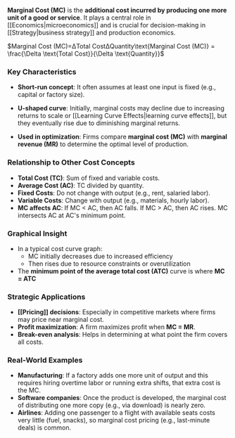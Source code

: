 **Marginal Cost (MC)** is the **additional cost incurred by producing one more unit of a good or service**. It plays a central role in [[Economics|microeconomics]] and is crucial for decision-making in [[Strategy|business strategy]] and production economics.

$Marginal Cost (MC)=ΔTotal CostΔQuantity\text{Marginal Cost (MC)} = \frac{\Delta \text{Total Cost}}{\Delta \text{Quantity}}$
### Key Characteristics

- **Short-run concept**: It often assumes at least one input is fixed (e.g., capital or factory size).
    
- **U-shaped curve**: Initially, marginal costs may decline due to increasing returns to scale or [[Learning Curve Effects|learning curve effects]], but they eventually rise due to diminishing marginal returns.
    
- **Used in optimization**: Firms compare **marginal cost (MC)** with **marginal revenue (MR)** to determine the optimal level of production.
    

### Relationship to Other Cost Concepts

- **Total Cost (TC)**: Sum of fixed and variable costs.    
- **Average Cost (AC)**: TC divided by quantity.    
- **Fixed Costs**: Do not change with output (e.g., rent, salaried labor).    
- **Variable Costs**: Change with output (e.g., materials, hourly labor).    
- **MC affects AC**: If MC < AC, then AC falls. If MC > AC, then AC rises. MC intersects AC at AC's minimum point.
    
### Graphical Insight

- In a typical cost curve graph:    
    - MC initially decreases due to increased efficiency       
    - Then rises due to resource constraints or overutilization        
- The **minimum point of the average total cost (ATC)** curve is where **MC = ATC**
    
### Strategic Applications

- **[[Pricing]] decisions**: Especially in competitive markets where firms may price near marginal cost.    
- **Profit maximization**: A firm maximizes profit when **MC = MR**.    
- **Break-even analysis**: Helps in determining at what point the firm covers all costs.
    
### Real-World Examples

- **Manufacturing**: If a factory adds one more unit of output and this requires hiring overtime labor or running extra shifts, that extra cost is the MC.    
- **Software companies**: Once the product is developed, the marginal cost of distributing one more copy (e.g., via download) is nearly zero.    
- **Airlines**: Adding one passenger to a flight with available seats costs very little (fuel, snacks), so marginal cost pricing (e.g., last-minute deals) is common.
    
